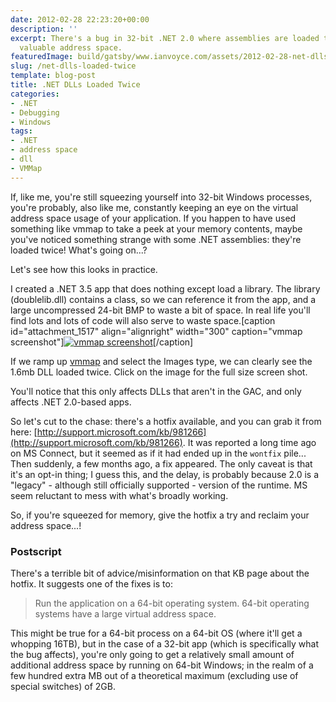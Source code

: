 ```yaml
---
date: 2012-02-28 22:23:20+00:00
description: ''
excerpt: There's a bug in 32-bit .NET 2.0 where assemblies are loaded twice, wasting
  valuable address space.
featuredImage: build/gatsby/www.ianvoyce.com/assets/2012-02-28-net-dlls-loaded-twice_vmmap_double_highlight-300x260.png
slug: /net-dlls-loaded-twice
template: blog-post
title: .NET DLLs Loaded Twice
categories:
- .NET
- Debugging
- Windows
tags:
- .NET
- address space
- dll
- VMMap
---
```


If, like me, you're still squeezing yourself into 32-bit Windows processes, you're probably, also like me, constantly keeping an eye on the virtual address space usage of your application. If you happen to have used something like vmmap to take a peek at your memory contents, maybe you've noticed something strange with some .NET assemblies: they're loaded twice! What's going on...?
<!-- more -->
Let's see how this looks in practice. 

I created a .NET 3.5 app that does nothing except load a library. The library (doublelib.dll) contains a class, so we can reference it from the app, and a large uncompressed 24-bit BMP to waste a bit of space. In real life you'll find lots and lots of code will also serve to waste space.[caption id="attachment_1517" align="alignright" width="300" caption="vmmap screenshot"][![vmmap screenshot](http://www.ianvoyce.com/wp-content/uploads/2012/02/vmmap_double_highlight-300x260.png)](http://www.ianvoyce.com/wp-content/uploads/2012/02/vmmap_double_highlight.png)[/caption]

If we ramp up [vmmap](http://live.sysinternals.com/vmmap.exe) and select the Images type, we can clearly see the 1.6mb DLL loaded twice. Click on the image for the full size screen shot.

You'll notice that this only affects DLLs that aren't in the GAC, and only affects .NET 2.0-based apps.

So let's cut to the chase: there's a hotfix available, and you can grab it from here: [http://support.microsoft.com/kb/981266](http://support.microsoft.com/kb/981266). It was reported a long time ago on MS Connect, but it seemed as if it had ended up in the `wontfix` pile... Then suddenly, a few months ago, a fix appeared. The only caveat is that it's an opt-in thing; I guess this, and the delay, is probably because 2.0 is a "legacy" - although still officially supported - version of the runtime. MS seem reluctant to mess with what's broadly working.

So, if you're squeezed for memory, give the hotfix a try and reclaim your address space...!



### Postscript


There's a terrible bit of advice/misinformation on that KB page about the hotfix. It suggests one of the fixes is to:


<blockquote>Run the application on a 64-bit operating system. 64-bit operating systems have a large virtual address space.</blockquote>


This might be true for a 64-bit process on a 64-bit OS (where it'll get a whopping 16TB), but in the case of a 32-bit app (which is specifically what the bug affects), you're only going to get a relatively small amount of additional address space by running on 64-bit Windows; in the realm of a few hundred extra MB out of a theoretical maximum (excluding use of special switches) of 2GB.

